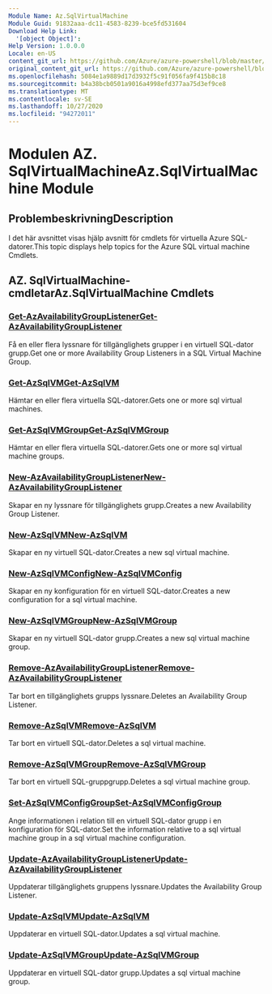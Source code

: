```yaml
---
Module Name: Az.SqlVirtualMachine
Module Guid: 91832aaa-dc11-4583-8239-bce5fd531604
Download Help Link:
  '[object Object]': 
Help Version: 1.0.0.0
Locale: en-US
content_git_url: https://github.com/Azure/azure-powershell/blob/master/src/SqlVirtualMachine/SqlVirtualMachine/help/Az.SqlVirtualMachine.md
original_content_git_url: https://github.com/Azure/azure-powershell/blob/master/src/SqlVirtualMachine/SqlVirtualMachine/help/Az.SqlVirtualMachine.md
ms.openlocfilehash: 5084e1a9889d17d3932f5c91f056fa9f415b8c18
ms.sourcegitcommit: b4a38bcb0501a9016a4998efd377aa75d3ef9ce8
ms.translationtype: MT
ms.contentlocale: sv-SE
ms.lasthandoff: 10/27/2020
ms.locfileid: "94272011"
---
```

# <span data-ttu-id="5888d-101">Modulen AZ. SqlVirtualMachine</span><span class="sxs-lookup"><span data-stu-id="5888d-101">Az.SqlVirtualMachine Module</span></span>
## <span data-ttu-id="5888d-102">Problembeskrivning</span><span class="sxs-lookup"><span data-stu-id="5888d-102">Description</span></span>
<span data-ttu-id="5888d-103">I det här avsnittet visas hjälp avsnitt för cmdlets för virtuella Azure SQL-datorer.</span><span class="sxs-lookup"><span data-stu-id="5888d-103">This topic displays help topics for the Azure SQL virtual machine Cmdlets.</span></span>

## <span data-ttu-id="5888d-104">AZ. SqlVirtualMachine-cmdletar</span><span class="sxs-lookup"><span data-stu-id="5888d-104">Az.SqlVirtualMachine Cmdlets</span></span>
### [<span data-ttu-id="5888d-105">Get-AzAvailabilityGroupListener</span><span class="sxs-lookup"><span data-stu-id="5888d-105">Get-AzAvailabilityGroupListener</span></span>](Get-AzAvailabilityGroupListener.md)
<span data-ttu-id="5888d-106">Få en eller flera lyssnare för tillgänglighets grupper i en virtuell SQL-dator grupp.</span><span class="sxs-lookup"><span data-stu-id="5888d-106">Get one or more Availability Group Listeners in a SQL Virtual Machine Group.</span></span>

### [<span data-ttu-id="5888d-107">Get-AzSqlVM</span><span class="sxs-lookup"><span data-stu-id="5888d-107">Get-AzSqlVM</span></span>](Get-AzSqlVM.md)
<span data-ttu-id="5888d-108">Hämtar en eller flera virtuella SQL-datorer.</span><span class="sxs-lookup"><span data-stu-id="5888d-108">Gets one or more sql virtual machines.</span></span>

### [<span data-ttu-id="5888d-109">Get-AzSqlVMGroup</span><span class="sxs-lookup"><span data-stu-id="5888d-109">Get-AzSqlVMGroup</span></span>](Get-AzSqlVMGroup.md)
<span data-ttu-id="5888d-110">Hämtar en eller flera virtuella SQL-datorer.</span><span class="sxs-lookup"><span data-stu-id="5888d-110">Gets one or more sql virtual machine groups.</span></span>

### [<span data-ttu-id="5888d-111">New-AzAvailabilityGroupListener</span><span class="sxs-lookup"><span data-stu-id="5888d-111">New-AzAvailabilityGroupListener</span></span>](New-AzAvailabilityGroupListener.md)
<span data-ttu-id="5888d-112">Skapar en ny lyssnare för tillgänglighets grupp.</span><span class="sxs-lookup"><span data-stu-id="5888d-112">Creates a new Availability Group Listener.</span></span>

### [<span data-ttu-id="5888d-113">New-AzSqlVM</span><span class="sxs-lookup"><span data-stu-id="5888d-113">New-AzSqlVM</span></span>](New-AzSqlVM.md)
<span data-ttu-id="5888d-114">Skapar en ny virtuell SQL-dator.</span><span class="sxs-lookup"><span data-stu-id="5888d-114">Creates a new sql virtual machine.</span></span>

### [<span data-ttu-id="5888d-115">New-AzSqlVMConfig</span><span class="sxs-lookup"><span data-stu-id="5888d-115">New-AzSqlVMConfig</span></span>](New-AzSqlVMConfig.md)
<span data-ttu-id="5888d-116">Skapar en ny konfiguration för en virtuell SQL-dator.</span><span class="sxs-lookup"><span data-stu-id="5888d-116">Creates a new configuration for a sql virtual machine.</span></span>

### [<span data-ttu-id="5888d-117">New-AzSqlVMGroup</span><span class="sxs-lookup"><span data-stu-id="5888d-117">New-AzSqlVMGroup</span></span>](New-AzSqlVMGroup.md)
<span data-ttu-id="5888d-118">Skapar en ny virtuell SQL-dator grupp.</span><span class="sxs-lookup"><span data-stu-id="5888d-118">Creates a new sql virtual machine group.</span></span>

### [<span data-ttu-id="5888d-119">Remove-AzAvailabilityGroupListener</span><span class="sxs-lookup"><span data-stu-id="5888d-119">Remove-AzAvailabilityGroupListener</span></span>](Remove-AzAvailabilityGroupListener.md)
<span data-ttu-id="5888d-120">Tar bort en tillgänglighets grupps lyssnare.</span><span class="sxs-lookup"><span data-stu-id="5888d-120">Deletes an Availability Group Listener.</span></span>

### [<span data-ttu-id="5888d-121">Remove-AzSqlVM</span><span class="sxs-lookup"><span data-stu-id="5888d-121">Remove-AzSqlVM</span></span>](Remove-AzSqlVM.md)
<span data-ttu-id="5888d-122">Tar bort en virtuell SQL-dator.</span><span class="sxs-lookup"><span data-stu-id="5888d-122">Deletes a sql virtual machine.</span></span>

### [<span data-ttu-id="5888d-123">Remove-AzSqlVMGroup</span><span class="sxs-lookup"><span data-stu-id="5888d-123">Remove-AzSqlVMGroup</span></span>](Remove-AzSqlVMGroup.md)
<span data-ttu-id="5888d-124">Tar bort en virtuell SQL-gruppgrupp.</span><span class="sxs-lookup"><span data-stu-id="5888d-124">Deletes a sql virtual machine group.</span></span>

### [<span data-ttu-id="5888d-125">Set-AzSqlVMConfigGroup</span><span class="sxs-lookup"><span data-stu-id="5888d-125">Set-AzSqlVMConfigGroup</span></span>](Set-AzSqlVMConfigGroup.md)
<span data-ttu-id="5888d-126">Ange informationen i relation till en virtuell SQL-dator grupp i en konfiguration för SQL-dator.</span><span class="sxs-lookup"><span data-stu-id="5888d-126">Set the information relative to a sql virtual machine group in a sql virtual machine configuration.</span></span>

### [<span data-ttu-id="5888d-127">Update-AzAvailabilityGroupListener</span><span class="sxs-lookup"><span data-stu-id="5888d-127">Update-AzAvailabilityGroupListener</span></span>](Update-AzAvailabilityGroupListener.md)
<span data-ttu-id="5888d-128">Uppdaterar tillgänglighets gruppens lyssnare.</span><span class="sxs-lookup"><span data-stu-id="5888d-128">Updates the Availability Group Listener.</span></span>

### [<span data-ttu-id="5888d-129">Update-AzSqlVM</span><span class="sxs-lookup"><span data-stu-id="5888d-129">Update-AzSqlVM</span></span>](Update-AzSqlVM.md)
<span data-ttu-id="5888d-130">Uppdaterar en virtuell SQL-dator.</span><span class="sxs-lookup"><span data-stu-id="5888d-130">Updates a sql virtual machine.</span></span>

### [<span data-ttu-id="5888d-131">Update-AzSqlVMGroup</span><span class="sxs-lookup"><span data-stu-id="5888d-131">Update-AzSqlVMGroup</span></span>](Update-AzSqlVMGroup.md)
<span data-ttu-id="5888d-132">Uppdaterar en virtuell SQL-dator grupp.</span><span class="sxs-lookup"><span data-stu-id="5888d-132">Updates a sql virtual machine group.</span></span>

